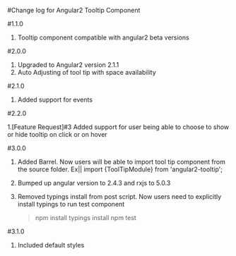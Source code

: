 #Change log for Angular2 Tooltip Component

#1.1.0
 1. Tooltip component compatible with angular2 beta versions


#2.0.0

 1. Upgraded to Angular2 version 2.1.1
 2. Auto Adjusting of tool tip with space availability

#2.1.0

 1. Added support for events

#2.2.0

 1.[Feature Request]#3  Added support for user being able to choose to show or hide tooltip on click or on hover


#3.0.0

1. Added Barrel. Now users will be able to import tool tip component from the source folder.
    Ex|| import {ToolTipModule} from 'angular2-tooltip';

2. Bumped up angular version to 2.4.3 and rxjs to 5.0.3
3. Removed typings install from post script. Now users need to explicitly install typings to run test component
    > npm install 
    > typings install
    > npm test

#3.1.0        
1. Included default styles
